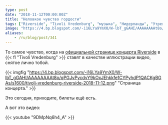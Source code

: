 ```yaml
---
type: post
date: "2018-11-12T00:00:00Z"
title: "Неловкое чувство гордости"
tags: ["Riverside", "Tivoli Vredenburg", "музыка", "Нидерланды", "Утрехт"]
image: "https://4.bp.blogspot.com/-i16LYa9YmX0/W-lbT_gGAHI/AAAAAAAAt8o/qPGJvPycdvY9kOxJEhkkfe1CYPyhdP1QACKgBGAs/s1600/tivoli-vredenburg-riverside-2018-11-12.png"
aliases:
    - /ru/blog/post/341
---
```


То самое чувство, когда на [официальной странице концерта Riverside](https://www.tivolivredenburg.nl/agenda/riverside-12-11-2018/) в {{< fl "Tivoli Vredenburg" >}} ставят в качестве иллюстрации видео, снятое лично тобой.

<!--more-->

{{< imgfig "https://4.bp.blogspot.com/-i16LYa9YmX0/W-lbT_gGAHI/AAAAAAAAt8o/qPGJvPycdvY9kOxJEhkkfe1CYPyhdP1QACKgBGAs/s1600/tivoli-vredenburg-riverside-2018-11-12.png" "Страница концерта." >}}

Это сегодня, приходите, билеты ещё есть.

А вот это видео:

{{< youtube "9DMpNq6h4_A" >}}
